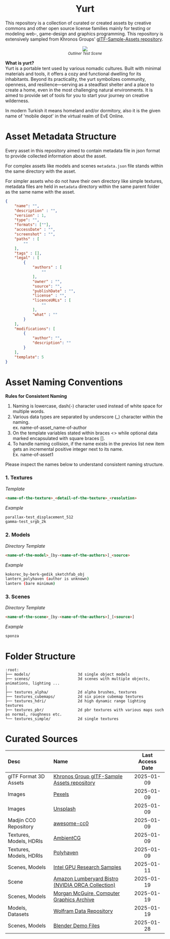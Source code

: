 <h1 align="center">
 Yurt
</h1>

This repository is a collection of curated or created assets by creative commons and other open source license families mainly for testing or modeling web-, game-design and graphics programming. This repository is extensively sampled from Khronos Groups' [glTF-Sample-Assets repository](https://github.com/KhronosGroup/glTF-Sample-Assets/tree/main).

<p align="center">
    <img src="scenes/outliner-testscene/ss_cycles.png" />
    <br>
    <sub><i> Outliner Test Scene</i></sub>
</p>

__What is yurt?__  
Yurt is a portable tent used by various nomadic cultures. Built with minimal materials and tools, it offers a cozy and functional dwelling for its inhabitants. Beyond its practicality, the yurt symbolizes community, openness, and resilience—serving as a steadfast shelter and a place to create a home, even in the most challenging natural environments. It is aimed to provide set of tools for you to start your journey on creative wilderness.

In modern Turkish it means homeland and/or dormitory, also it is the given name of 'mobile depot' in the virtual realm of EvE Online.


# Asset Metadata Structure
Every asset in this repository aimed to contain metadata file in json format to provide collected information about the asset.  

For complex assets like models and scenes `metadata.json` file stands within the same directory with the asset.

For simpler assets who do not have their own directory like simple textures, metadata files are held in `metadata` directory within the same parent folder as the same name with the asset.

```json
{
    "name": "",
    "description" : "",
    "version" : 1,  
    "type": "",
    "formats": [""],
    "accessDate" : "",
    "screenshot" : "",
    "paths" : [
        ""
    ],
    "tags" : [],
    "legal" : [
        {
            "authors" : [
                ""
            ],
            "owner" : "",
            "source": "",
            "publishDate" : "",
            "license" : "",
            "licenceURLs" : [
                ""
            ],
            "what" : ""
        }
    ],
    "modifications": [
        {
            "author": "",
            "description": ""
        }
    ],
    "template": 5
}
```

# Asset Naming Conventions

__Rules for Consistent Naming__  
1. Naming is lowercase, dash(-) character used instead of white space for multiple words.
2. Various data types are separated by underscore (_) character within the naming.   
    ex. name-of-asset_name-of-author
3. On the template variables stated within braces <> while optional data marked encapsulated with square braces [].
4. To handle naming collision, if the name exists in the previos list new item gets an incremental positive integer next to its name.   
    Ex. name-of-asset1

Please inspect the names below to understand consistent naming structure.

### 1. Textures  

_Template_
```html
<name-of-the-texture>_<detail-of-the-texture>_<resolution>
```

_Example_
```bash
parallax-test_displacement_512
gamma-test_srgb_2k
```

### 2. Models
_Directory Template_
```html
<name-of-the-model>_[by-<name-of-the-authors>]_<source>
```
_Example_
```bash
kokorec_by-berk-gedik_sketchfab_obj
lantern_polyhaven (author is unknown)
lantern (bare minimum)
```

### 3. Scenes
_Directory Template_
```html
<name-of-the-scene>_[by-<name-of-the-authors>]_[<source>]
```
_Example_
```bash
sponza
```

# Folder Structure
```plaintext
:root:
├── models/                     3d single object models
├── scenes/                     3d scenes with multiple objects, animations, lighting ...
│
├── textures_alpha/             2d alpha brushes, textures
├── textures_cubemaps/          2d six piece cubemap textures
├── textures_hdri/              2d high dynamic range lighting textures
├── textures_pbr/               2d pbr textures with various maps such as normal, roughness etc.
└── textures_simple/            2d single textures
```

# Curated Sources

| Desc | Name| Last Access Date|
| :-- | :-- | :--: |
| glTF Format 3D Assets | [Khronos Group glTF-Sample Assets repository](https://github.com/KhronosGroup/glTF-Sample-Assets/tree/main) | 2025-01-09
| Images | [Pexels](https://www.pexels.com/) | 2025-01-09
| Images | [Unsplash](https://unsplash.com/s/photos/cc0) | 2025-01-09
| Madjin CC0 Repository | [awesome-cc0](https://github.com/madjin/awesome-cc0) | 2025-01-09
| Textures, Models, HDRIs | [AmbientCG](https://ambientcg.com/) | 2025-01-09
| Textures, Models, HDRIs | [Polyhaven](https://polyhaven.com/) | 2025-01-09
| Scenes, Models | [Intel GPU Research Samples](https://www.intel.com/content/www/us/en/developer/topic-technology/graphics-research/samples.html) | 2025-01-11
| Scene          | [Amazon Lumberyard Bistro (NVIDIA ORCA Collection)](https://developer.nvidia.com/orca/amazon-lumberyard-bistro) | 2025-01-19
| Scenes, Models | [Morgan McGuire, Computer Graphics Archive](https://casual-effects.com/data/) | 2025-01-19
| Models, Datasets | [Wolfram Data Repository](https://datarepository.wolframcloud.com/) | 2025-01-19
| Scenes, Models | [Blender Demo Files](https://www.blender.org/download/demo-files/) | 2025-01-28